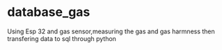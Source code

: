 # database_gas
Using Esp 32 and gas sensor,measuring the gas and gas harmness then transfering data to sql through python
